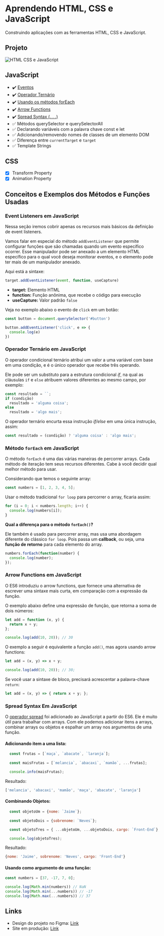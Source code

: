 # Aprendendo HTML, CSS e JavaScript

Construindo aplicações com as ferramentas HTML, CSS e JavaScript.

## Projeto

![HTML CSS e JavaScript](https://user-images.githubusercontent.com/6599252/169671524-20a26724-5e54-4303-b63e-e3b2cc06c0fc.png)

## JavaScript

- :heavy_check_mark: [Eventos](#event-listeners-em-javascript)
- :heavy_check_mark: [Operador Ternário](#operador-ternário-em-javascript)
- :heavy_check_mark: [Usando os métodos forEach](#método-foreach-em-javascript)
- :heavy_check_mark: [Arrow Functions](#arrow-functions-em-javascript)
- :heavy_check_mark: [Spread Syntax (`...`)](#spread-syntax-em-javaScript)
- :white_check_mark: Métodos querySelector e querySelectorAll
- :white_check_mark: Declarando variáveis com a palavra chave const e let
- :white_check_mark: Adicionando/removendo nomes de classes de um elemento DOM
- :white_check_mark: Diferença entre `currentTarget` e `target`
- :white_check_mark: Template Strings

## CSS

- [x] Transform Property
- [x] Animation Property

## Conceitos e Exemplos dos Métodos e Funções Usadas

### Event Listeners em JavaScript

Nessa seção iremos cobrir apenas os recursos mais básicos da definição de event listeners.

Vamos falar em especial do método `addEventListener` que permite configurar funções que são chamadas quando um evento específico ocorrer. Esse manipulador pode ser anexado a um elemento HTML específico para o qual você deseja monitorar eventos, e o elemento pode ter mais de um manipulador anexado.

Aqui está a sintaxe:

```js
target.addEventListener(event, function, useCapture)
```

- **target:** Elemento HTML
- **function:** Função anônima, que recebe o código para execução
- **useCapture:** Valor padrão `false`

Veja no exemplo abaixo o evento de `click` em um botão:

```js
const button = document.querySelector('#button')

button.addEventListener('click', e => {
  console.log(e)
})
```

### Operador Ternário em JavaScript

O operador condicional ternário atribui um valor a uma variável com base em uma condição, e é o único operador que recebe três operando.

Ele pode ser um substituto para a estrutura condicional *if*, na qual as cláusulas `if` e `else` atribuem valores diferentes ao mesmo campo, por exemplo:

```js
const resultado = ``;
if (condição)
  resultado = 'alguma coisa';
else
  resultado = 'algo mais';
```

O operador ternário encurta essa instrução *if/else* em uma única instrução, assim:

```js
const resultado = (condição) ? 'alguma coisa' : 'algo mais';
```

### Método `forEach` em JavaScript

O método `forEach` é uma das várias maneiras de percorrer arrays. Cada método de iteração tem seus recursos diferentes. Cabe à você decidir qual melhor método para usar.

Considerando que temos o seguinte array:

```js
const numbers = [1, 2, 3, 4, 5];
```

Usar o método tradicional `for loop` para percorrer o array, ficaria assim:

```js
for (i = 0; i < numbers.length; i++) {
  console.log(numbers[i]);
}
```

**Qual a diferença para o método `forEach()`?**

Ele também é usado para percorrer array, mas usa uma abordagem diferente do clássico `for loop`. Pois passa um **callback**, ou seja, uma **função de retorno** para cada elemento do array.

```js
numbers.forEach(function(number) {
  console.log(number);
});
```

### Arrow Functions em JavaScript

O ES6 introduziu o arrow functions, que fornece uma alternativa de escrever uma sintaxe mais curta, em comparação com a expressão da função.

O exemplo abaixo define uma expressão de função, que retorna a soma de dois números:

```js
let add = function (x, y) {
  return x + y;
};

console.log(add(10, 20)); // 30
```

O exemplo a seguir é equivalente a função `add()`, mas agora usando arrow functions:

```js
let add = (x, y) => x + y;

console.log(add(10, 20)); // 30;
```

Se você usar a sintaxe de bloco, precisará acrescentar a palavra-chave `return`:

```js
let add = (x, y) => { return x + y; };
```

### Spread Syntax Em JavaScript

O [operador spread](https://developer.mozilla.org/pt-BR/docs/Web/JavaScript/Reference/Operators/Spread_syntax) foi adicionado ao JavaScript a partir do ES6. Ele é muito útil para trabalhar com arrays. Com ele podemos adicionar itens a arrays, combinar arrays ou objetos e espalhar um array nos argumentos de uma função.

#### Adicionando item a uma lista:

```js
  const frutas = [`maça`, `abacate`, `laranja`];
    
  const maisFrutas = [`melancia`, `abacaxi`, `mamão`, ...frutas];

  console.info(maisFrutas);
```

Resultado:

```js
['melancia', 'abacaxi', 'mamão', 'maça', 'abacate', 'laranja']
```

#### Combinando Objetos:

```js
  const objetoUm = {nome: `Jaime`};
  
  const objetoDois = {sobrenome: `Neves`};

  const objetoTres = { ...objetoUm, ...objetoDois, cargo: `Front-End`};

  console.log(objetoTres);
```

Resultado:

```js
{nome: 'Jaime', sobrenome: 'Neves', cargo: 'Front-End'}
```

#### Usando como argumento de uma função:

```js
const numbers = [37, -17, 7, 0];

console.log(Math.min(numbers)) // NaN
console.log(Math.min(...numbers)) // -17
console.log(Math.max(...numbers)) // 37
```

## Links

- Design do projeto no Figma: [Link](https://www.figma.com/file/oDQ3sehgATgbsjd7T914Ku/Credit-Cards?node-id=0%3A1)
- Site em produção: [Link](https://card-custom-html.vercel.app)